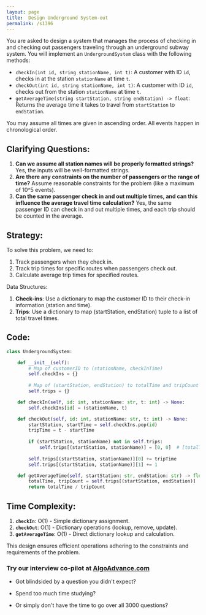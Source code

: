 ```yaml
---
layout: page
title:  Design Underground System-out
permalink: /s1396
---
```

You are asked to design a system that manages the process of checking in and checking out passengers traveling through an underground subway system. You will implement an `UndergroundSystem` class with the following methods:

- `checkIn(int id, string stationName, int t)`: A customer with ID `id`, checks in at the station `stationName` at time `t`.
- `checkOut(int id, string stationName, int t)`: A customer with ID `id`, checks out from the station `stationName` at time `t`.
- `getAverageTime(string startStation, string endStation) -> float`: Returns the average time it takes to travel from `startStation` to `endStation`.

You may assume all times are given in ascending order. All events happen in chronological order.

## Clarifying Questions:
1. **Can we assume all station names will be properly formatted strings?** 
   Yes, the inputs will be well-formatted strings.
2. **Are there any constraints on the number of passengers or the range of time?** 
   Assume reasonable constraints for the problem (like a maximum of 10^5 events).
3. **Can the same passenger check in and out multiple times, and can this influence the average travel time calculation?**
   Yes, the same passenger ID can check in and out multiple times, and each trip should be counted in the average.

## Strategy:
To solve this problem, we need to:
1. Track passengers when they check in.
2. Track trip times for specific routes when passengers check out.
3. Calculate average trip times for specified routes.

Data Structures:
1. **Check-ins**: Use a dictionary to map the customer ID to their check-in information (station and time).
2. **Trips**: Use a dictionary to map (startStation, endStation) tuple to a list of total travel times.

## Code:
```python
class UndergroundSystem:

    def __init__(self):
        # Map of customerID to (stationName, checkInTime)
        self.checkIns = {}
        
        # Map of (startStation, endStation) to totalTime and tripCount
        self.trips = {}

    def checkIn(self, id: int, stationName: str, t: int) -> None:
        self.checkIns[id] = (stationName, t)

    def checkOut(self, id: int, stationName: str, t: int) -> None:
        startStation, startTime = self.checkIns.pop(id)
        tripTime = t - startTime
        
        if (startStation, stationName) not in self.trips:
            self.trips[(startStation, stationName)] = [0, 0]  # [totalTime, tripCount]
        
        self.trips[(startStation, stationName)][0] += tripTime
        self.trips[(startStation, stationName)][1] += 1

    def getAverageTime(self, startStation: str, endStation: str) -> float:
        totalTime, tripCount = self.trips[(startStation, endStation)]
        return totalTime / tripCount
```

## Time Complexity:
1. **`checkIn`**: O(1) - Simple dictionary assignment.
2. **`checkOut`**: O(1) - Dictionary operations (lookup, remove, update).
3. **`getAverageTime`**: O(1) - Direct dictionary lookup and calculation.

This design ensures efficient operations adhering to the constraints and requirements of the problem.


### Try our interview co-pilot at [AlgoAdvance.com](https://algoAdvance.com)

- Got blindsided by a question you didn't expect?

- Spend too much time studying?

- Or simply don't have the time to go over all 3000 questions?

